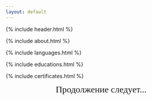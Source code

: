 ```yaml
---
layout: default
---
```


{% include header.html %}

{% include about.html %}

{% include languages.html %}

{% include educations.html %}

{% include certificates.html %}

<div style="font-family: Georgia, serif; font-size: 24px; text-align: center">
Продолжение следует...
</div>
